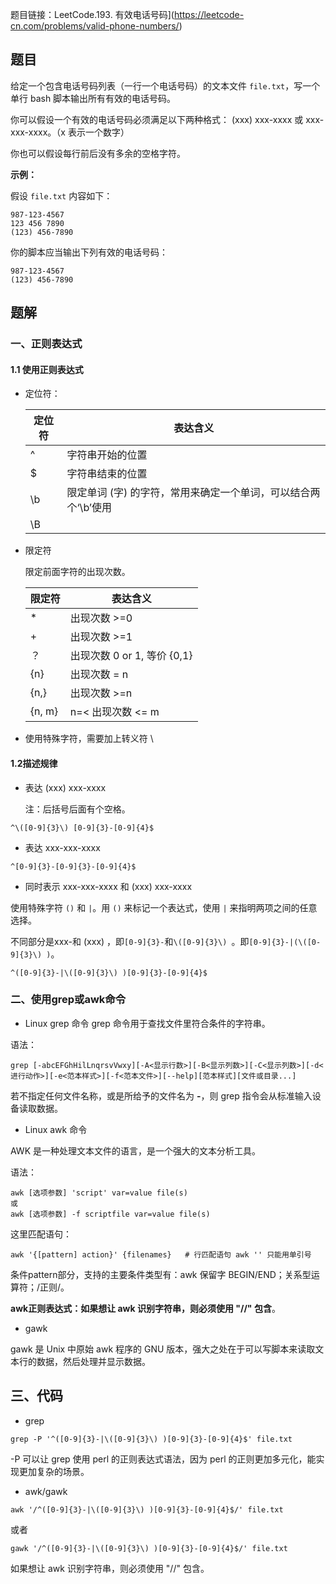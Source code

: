 题目链接：LeetCode.193. 有效电话号码](https://leetcode-cn.com/problems/valid-phone-numbers/)

## 题目

给定一个包含电话号码列表（一行一个电话号码）的文本文件 `file.txt`，写一个单行 bash 脚本输出所有有效的电话号码。

你可以假设一个有效的电话号码必须满足以下两种格式： (xxx) xxx-xxxx 或 xxx-xxx-xxxx。（x 表示一个数字）

你也可以假设每行前后没有多余的空格字符。

**示例：**

假设 `file.txt` 内容如下：

```
987-123-4567
123 456 7890
(123) 456-7890
```

你的脚本应当输出下列有效的电话号码：

```
987-123-4567
(123) 456-7890
```

## 题解

### 一、正则表达式

#### 1.1 使用正则表达式

* 定位符：

  | 定位符 | 表达含义                                                     |
  | ------ | ------------------------------------------------------------ |
  | ^      | 字符串开始的位置                                             |
  | $      | 字符串结束的位置                                             |
  | \b     | 限定单词 (字) 的字符，常用来确定一个单词，可以结合两个‘\b’使用 |
  | \B     |                                                              |

* 限定符

  限定前面字符的出现次数。
  
  | 限定符 | 表达含义                    |
  | ------ | --------------------------- |
  | *      | 出现次数 >=0                |
  | +      | 出现次数 >=1                |
  | ？     | 出现次数 0 or 1, 等价 {0,1} |
  | {n}    | 出现次数 = n                |
  | {n,}   | 出现次数 >=n                |
  | {n, m} | n=< 出现次数 <= m           |
  
* 使用特殊字符，需要加上转义符 \

#### 1.2描述规律

* 表达 (xxx) xxx-xxxx

  注：后括号后面有个空格。

```
^\([0-9]{3}\) [0-9]{3}-[0-9]{4}$
```

* 表达 xxx-xxx-xxxx
```
^[0-9]{3}-[0-9]{3}-[0-9]{4}$
```

* 同时表示 xxx-xxx-xxxx 和 (xxx) xxx-xxxx

使用特殊字符 `()` 和 `|`。用 `()` 来标记一个表达式，使用 `|` 来指明两项之间的任意选择。

不同部分是xxx-和 (xxx) ，即`[0-9]{3}-`和`\([0-9]{3}\) `。即`[0-9]{3}-|(\([0-9]{3}\) )`。

```
^([0-9]{3}-|\([0-9]{3}\) )[0-9]{3}-[0-9]{4}$
```

### 二、使用grep或awk命令

* Linux grep 命令
grep 命令用于查找文件里符合条件的字符串。


语法：

```
grep [-abcEFGhHilLnqrsvVwxy][-A<显示行数>][-B<显示列数>][-C<显示列数>][-d<进行动作>][-e<范本样式>][-f<范本文件>][--help][范本样式][文件或目录...]
```

若不指定任何文件名称，或是所给予的文件名为 **-**，则 grep 指令会从标准输入设备读取数据。

* Linux awk 命令

AWK 是一种处理文本文件的语言，是一个强大的文本分析工具。

语法：

```
awk [选项参数] 'script' var=value file(s)
或
awk [选项参数] -f scriptfile var=value file(s)
```

这里匹配语句：

```
awk '{[pattern] action}' {filenames}   # 行匹配语句 awk '' 只能用单引号
```

条件pattern部分，支持的主要条件类型有：awk 保留字 BEGIN/END；关系型运算符；/正则/。

**awk正则表达式：如果想让 awk 识别字符串，则必须使用 "//" 包含**。

* gawk

gawk 是 Unix 中原始 awk 程序的 GNU 版本，强大之处在于可以写脚本来读取文本行的数据，然后处理并显示数据。

## 三、代码

* grep

```shell
grep -P '^([0-9]{3}-|\([0-9]{3}\) )[0-9]{3}-[0-9]{4}$' file.txt
```
 -P 可以让 grep 使用 perl 的正则表达式语法，因为 perl 的正则更加多元化，能实现更加复杂的场景。


* awk/gawk

```shell
awk '/^([0-9]{3}-|\([0-9]{3}\) )[0-9]{3}-[0-9]{4}$/' file.txt
```

或者

```shell
gawk '/^([0-9]{3}-|\([0-9]{3}\) )[0-9]{3}-[0-9]{4}$/' file.txt
```

如果想让 awk 识别字符串，则必须使用 "//" 包含。

